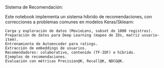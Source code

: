 Sistema de Recomendación:

Este notebook implementa un sistema híbrido de recomendaciones, con correcciones a problemas comunes en modelos Keras/Sklearn:

    Carga y exploración de datos (MovieLens, subset de 1000 registros).
    Preparación de datos para Deep Learning (mapeo de IDs, matriz usuario-ítem).
    Entrenamiento de Autoencoder para ratings.
    Extracción de embeddings de usuarios.
    Recomendadores: colaborativo, contenido (TF-IDF) e híbrido.
    Ejemplos de recomendaciones.
    Evaluación con métricas Precision@K, Recall@K, NDCG@K.


